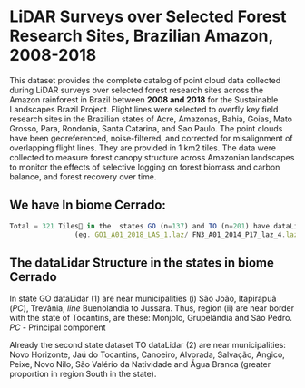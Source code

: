 # LiDAR Surveys over Selected Forest Research Sites, Brazilian Amazon, 2008-2018

This dataset provides the complete catalog of point cloud data collected during LiDAR
surveys over selected forest research sites across the Amazon rainforest in Brazil between 
**2008 and 2018** for the Sustainable Landscapes Brazil Project. Flight lines were selected
to overfly key field research sites in the Brazilian states of Acre, Amazonas, Bahia, Goias, 
Mato Grosso, Para, Rondonia, Santa Catarina, and Sao Paulo. The point clouds have been georeferenced,
noise-filtered, and corrected for misalignment of overlapping flight lines. They are provided in 1 km2 tiles.
The data were collected to measure forest canopy structure across Amazonian landscapes to monitor the effects
of selective logging on forest biomass and carbon balance, and forest recovery over time.

## We have  In biome Cerrado: 
```javascript
Total = 321 Tiles📁 in the  states GO (n=137) and TO (n=201) have dataLidar-flights-ALS. 
                (eg. GO1_A01_2018_LAS_1.laz/ FN3_A01_2014_P17_laz_4.laz)
```

## The dataLidar Structure in the states in biome Cerrado
In state GO dataLidar (1) are near municipalities (i) São João, Itapirapuã (*PC*), Trevânia, *line* Buenolandia to Jussara. Thus, region (ii) are near border with the state of Tocantins, are these: Monjolo, Grupelândia and São Pedro. *PC* - Principal component

Already the second state dataset TO dataLidar (2) are near municipalities: Novo Horizonte, Jaú do Tocantins, Canoeiro, Alvorada, Salvação, Angico, Peixe, Novo Nilo, São Valério da Natividade and Água Branca (greater proportion in region South in the state).


